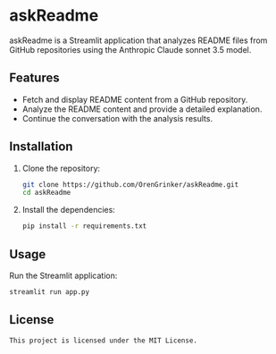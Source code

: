 # askReadme

askReadme is a Streamlit application that analyzes README files from GitHub repositories using the Anthropic Claude sonnet 3.5 model.

## Features

- Fetch and display README content from a GitHub repository.
- Analyze the README content and provide a detailed explanation.
- Continue the conversation with the analysis results.

## Installation

1. Clone the repository:
    ```sh
    git clone https://github.com/OrenGrinker/askReadme.git
    cd askReadme
    ```

2. Install the dependencies:
    ```sh
    pip install -r requirements.txt
    ```

## Usage

Run the Streamlit application:
```sh
streamlit run app.py
```

## License

```sh
This project is licensed under the MIT License.
```
